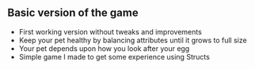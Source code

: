 ## Basic version of the game
- First working version without tweaks and improvements
- Keep your pet healthy by balancing attributes until it grows to full size
- Your pet depends upon how you look after your egg
- Simple game I made to get some experience using Structs
